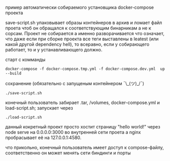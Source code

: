 пример автоматически собираемого установщика docker-compose проекта

save-script.sh упаковывает образы контейнеров в архив и ломает файл проета чтоб он обращался к соответствующим бинарникам а не к сорсам. Проект не собирается а именно разворачивается что означает, что даже если при сборке проекта все теги выставлены в leatest (или какой другой dependency hell), то всеравно, если у собирающего работает, то и у устанавливающего должно.


старт с комманды 

	docker-compose -f docker-compose.tmp.yml -f docker-compose.dev.yml  up --build

сохранение (обязательно с запущеным контейнером ¯\\\_(ツ)\_/¯)
     
	./save-script.sh
	


конечный пользователь забирает .tar, /volumes, docker-compose.yml и load-script.sh;
запускает через  
	
	./load-script.sh



данный кокретный проект просто хостит страницу "hello world!" через node serve на 0.0.0.0:3000 во внутренней сети проета а nginx пробрасывает её на 127.0.0.1:4580.


что прикольно, конечный пользователь имеет доступ к compose-файлу, соответственно он может менять сети биндинги и порты
